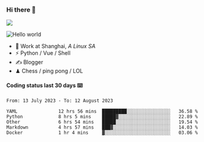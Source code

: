 ### Hi there 👋
![](https://komarev.com/ghpvc/?username=Xuhandsome)


<img src="https://github-readme-stats.vercel.app/api?username=XuHandsome&show_icons=true&theme=merko" alt="Hello world">

<br/>

- 🍻  Work at Shanghai, _A Linux SA_
- ⚡  Python / Vue / Shell
- ✍️  Blogger
- ♟  Chess / ping pong / LOL

#### Coding status last 30 days ⌨️

<!--START_SECTION:waka-->

```text
From: 13 July 2023 - To: 12 August 2023

YAML               12 hrs 56 mins  █████████░░░░░░░░░░░░░░░░   36.58 %
Python             8 hrs 5 mins    █████▓░░░░░░░░░░░░░░░░░░░   22.89 %
Other              6 hrs 54 mins   █████░░░░░░░░░░░░░░░░░░░░   19.54 %
Markdown           4 hrs 57 mins   ███▓░░░░░░░░░░░░░░░░░░░░░   14.03 %
Docker             1 hr 4 mins     ▓░░░░░░░░░░░░░░░░░░░░░░░░   03.06 %
```

<!--END_SECTION:waka-->
